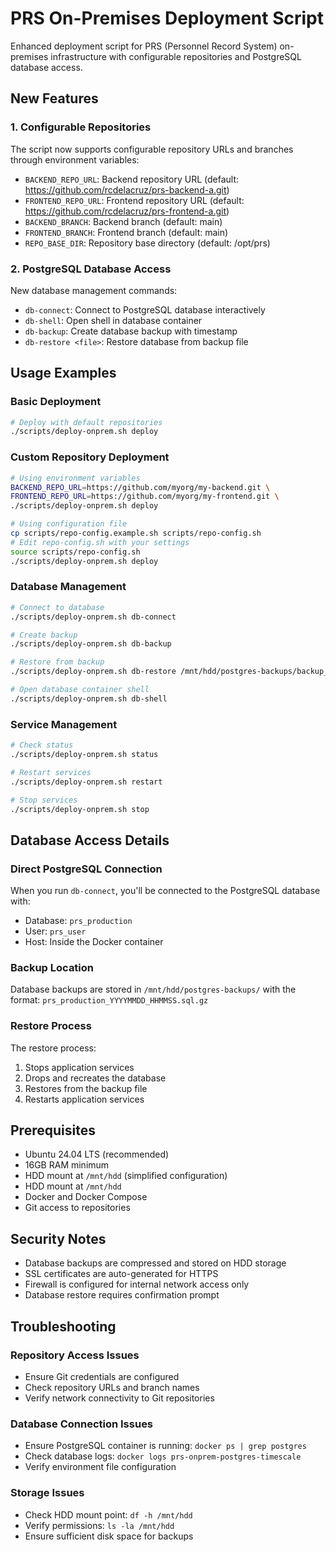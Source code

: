 # PRS On-Premises Deployment Script

Enhanced deployment script for PRS (Personnel Record System) on-premises infrastructure with configurable repositories and PostgreSQL database access.

## New Features

### 1. Configurable Repositories

The script now supports configurable repository URLs and branches through environment variables:

- `BACKEND_REPO_URL`: Backend repository URL (default: https://github.com/rcdelacruz/prs-backend-a.git)
- `FRONTEND_REPO_URL`: Frontend repository URL (default: https://github.com/rcdelacruz/prs-frontend-a.git)
- `BACKEND_BRANCH`: Backend branch (default: main)
- `FRONTEND_BRANCH`: Frontend branch (default: main)
- `REPO_BASE_DIR`: Repository base directory (default: /opt/prs)

### 2. PostgreSQL Database Access

New database management commands:

- `db-connect`: Connect to PostgreSQL database interactively
- `db-shell`: Open shell in database container
- `db-backup`: Create database backup with timestamp
- `db-restore <file>`: Restore database from backup file

## Usage Examples

### Basic Deployment
```bash
# Deploy with default repositories
./scripts/deploy-onprem.sh deploy
```

### Custom Repository Deployment
```bash
# Using environment variables
BACKEND_REPO_URL=https://github.com/myorg/my-backend.git \
FRONTEND_REPO_URL=https://github.com/myorg/my-frontend.git \
./scripts/deploy-onprem.sh deploy

# Using configuration file
cp scripts/repo-config.example.sh scripts/repo-config.sh
# Edit repo-config.sh with your settings
source scripts/repo-config.sh
./scripts/deploy-onprem.sh deploy
```

### Database Management
```bash
# Connect to database
./scripts/deploy-onprem.sh db-connect

# Create backup
./scripts/deploy-onprem.sh db-backup

# Restore from backup
./scripts/deploy-onprem.sh db-restore /mnt/hdd/postgres-backups/backup_20241220_143000.sql.gz

# Open database container shell
./scripts/deploy-onprem.sh db-shell
```

### Service Management
```bash
# Check status
./scripts/deploy-onprem.sh status

# Restart services
./scripts/deploy-onprem.sh restart

# Stop services
./scripts/deploy-onprem.sh stop
```

## Database Access Details

### Direct PostgreSQL Connection
When you run `db-connect`, you'll be connected to the PostgreSQL database with:
- Database: `prs_production`
- User: `prs_user`
- Host: Inside the Docker container

### Backup Location
Database backups are stored in `/mnt/hdd/postgres-backups/` with the format:
`prs_production_YYYYMMDD_HHMMSS.sql.gz`

### Restore Process
The restore process:
1. Stops application services
2. Drops and recreates the database
3. Restores from the backup file
4. Restarts application services

## Prerequisites

- Ubuntu 24.04 LTS (recommended)
- 16GB RAM minimum
- HDD mount at `/mnt/hdd` (simplified configuration)
- HDD mount at `/mnt/hdd`
- Docker and Docker Compose
- Git access to repositories

## Security Notes

- Database backups are compressed and stored on HDD storage
- SSL certificates are auto-generated for HTTPS
- Firewall is configured for internal network access only
- Database restore requires confirmation prompt

## Troubleshooting

### Repository Access Issues
- Ensure Git credentials are configured
- Check repository URLs and branch names
- Verify network connectivity to Git repositories

### Database Connection Issues
- Ensure PostgreSQL container is running: `docker ps | grep postgres`
- Check database logs: `docker logs prs-onprem-postgres-timescale`
- Verify environment file configuration

### Storage Issues
- Check HDD mount point: `df -h /mnt/hdd`
- Verify permissions: `ls -la /mnt/hdd`
- Ensure sufficient disk space for backups
